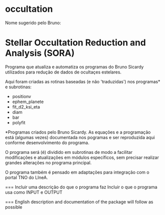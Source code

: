# occultation
Nome sugerido pelo Bruno:
# Stellar Occultation Reduction and Analysis (SORA)

Programa que atualiza e automatiza os programas do Bruno Sicardy utilizados para redução de dados de ocultaçes estelares.

Aqui foram criadas as rotinas baseadas (e não 'traduzidas') nos programas* e subrotinas:
  - positionv
  - ephem_planete
  - fit_d2_ksi_eta
  - diam
  - bar
  - polyfit

*Programas criados pelo Bruno Sicardy. As equações e a programação está (algumas vezes) documentada nos pogramas e ser reproduzida aqui conforme desenvolvimento do programa.

O programa será (é) dividido em subrotinas de modo a facilitar modificações e atualizações em módulos específicos, sem precisar realizar grandes alterações no programa principal.

O programa também é pensado em adaptações para integração com o portal TNO do LIneA.

===
Incluir uma descrição do que o programa faz
Incluir o que o programa usa como INPUT e OUTPUT

===
English description and documentation of the package will follow as possible
